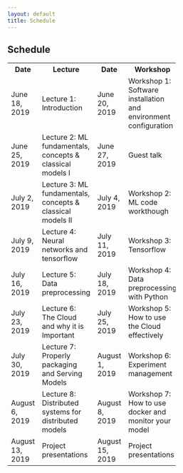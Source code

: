 ```yaml
---
layout: default
title: Schedule
---
```


<div class="home" id="home">
    <h2>Schedule</h2>
    <table style="width:75%">
    <tr>
        <th>Date</th>
        <th>Lecture</th> 
        <th>Date</th>
        <th>Workshop</th>
        <th>Deadlines</th>
    </tr>
    <tr>
        <td>June 18, 2019 </td>
        <td>Lecture 1: Introduction</a> </td> 
        <td>June 20, 2019</td>
        <td>Workshop 1: Software installation and environment configuration</td>
        <td></td>
    </tr>
    <tr>
        <td>June 25, 2019 </td>
        <td>Lecture 2: ML fundamentals, concepts & classical models I</td> 
        <td>June 27, 2019</td>
        <td>Guest talk</td>
        <td></td>
    </tr>
    <tr>
        <td>July 2, 2019 </td>
        <td>Lecture 3: ML fundamentals, concepts & classical models II</td> 
        <td>July 4, 2019</td>
        <td>Workshop 2: ML code workthough</td>
        <td></td>
    </tr>
    <tr>
        <td>July 9, 2019 </td>
        <td>Lecture 4: Neural networks and tensorflow</td> 
        <td>July 11, 2019</td>
        <td>Workshop 3: Tensorflow</td>
        <td>Project proposal due</td>
    </tr>
    <tr>
        <td>July 16, 2019 </td>
        <td>Lecture 5: Data preprocessing</td> 
        <td>July 18, 2019</td>
        <td>Workshop 4: Data preprocessing with Python</td>
        <td></td>
    </tr>
    <tr>
        <td>July 23, 2019 </td>
        <td>Lecture 6: The Cloud and why it is Important</td> 
        <td>July 25, 2019</td>
        <td>Workshop 5: How to use the Cloud effectively</td>
        <td></td>
    </tr>
    <tr>
        <td>July 30, 2019 </td>
        <td>Lecture 7: Properly packaging and Serving Models</td> 
        <td>August 1, 2019</td>
        <td>Workshop 6: Experiment management </td>
        <td></td>
    </tr>
    <tr>
        <td>August 6, 2019 </td>
        <td>Lecture 8: Distributed systems for distributed models</td> 
        <td>August 8, 2019</td>
        <td>Workshop 7: How to use docker and monitor your model</td>
        <td></td>
    </tr>
    <tr>
        <td>August 13, 2019 </td>
        <td>Project presentations</td> 
        <td>August 15, 2019</td>
        <td>Project presentations</td>
        <td>Project report due</td>
    </tr>
    </table>
</div>